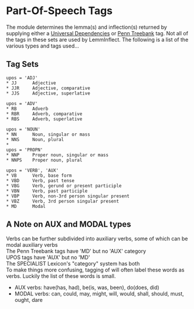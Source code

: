 
# Part-Of-Speech Tags
The module determines the lemma(s) and inflection(s) returned by supplying either a [Universal Dependencies](https://universaldependencies.org/u/pos/) or [Penn Treebank](https://www.ling.upenn.edu/courses/Fall_2003/ling001/penn_treebank_pos.html) tag.  Not all of the tags in these sets are used by LemmInflect.  The following is a list of the various types and tags used...

## Tag Sets
    upos = 'ADJ'
    * JJ      Adjective
    * JJR     Adjective, comparative
    * JJS     Adjective, superlative

    upos = 'ADV'
    * RB      Adverb
    * RBR     Adverb, comparative
    * RBS     Adverb, superlative

    upos = 'NOUN'
    * NN      Noun, singular or mass
    * NNS     Noun, plural
    *
    upos = 'PROPN'
    * NNP     Proper noun, singular or mass
    * NNPS    Proper noun, plural

    upos = 'VERB', 'AUX'
    * VB      Verb, base form
    * VBD     Verb, past tense
    * VBG     Verb, gerund or present participle
    * VBN     Verb, past participle
    * VBP     Verb, non-3rd person singular present
    * VBZ     Verb, 3rd person singular present
    * MD      Modal


## A Note on AUX and MODAL types
Verbs can be further subdivided into auxiliary verbs, some of which can be modal auxiliary verbs<br/>
The Penn Treebank tags have 'MD' but no 'AUX' category<br/>
UPOS tags have 'AUX' but no 'MD'<br/>
The SPECIALIST Lexicon's "category" system has both<br/>
To make things more confusing, tagging of will often label these words as verbs.  Luckily the list of these words is small.
* AUX verbs: have(has, had), be(is, was, been), do(does, did)
* MODAL verbs: can, could, may, might, will, would, shall, should, must, ought, dare
